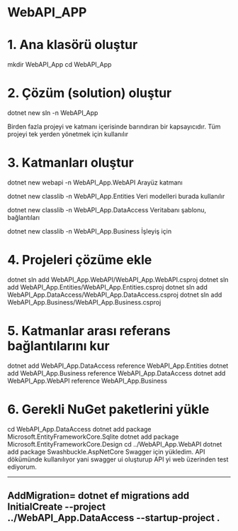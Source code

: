 # WebAPI_APP

# 1. Ana klasörü oluştur
mkdir WebAPI_App
cd WebAPI_App

# 2. Çözüm (solution) oluştur
dotnet new sln -n WebAPI_App

Birden fazla projeyi ve katmanı içerisinde barındıran bir kapsayıcıdır. Tüm projeyi tek yerden yönetmek için kullanılır

# 3. Katmanları oluştur
dotnet new webapi -n WebAPI_App.WebAPI
Arayüz katmanı

dotnet new classlib -n WebAPI_App.Entities
Veri modelleri burada kullanılır

dotnet new classlib -n WebAPI_App.DataAccess
Veritabanı şablonu, bağlantıları

dotnet new classlib -n WebAPI_App.Business
İşleyiş için

# 4. Projeleri çözüme ekle
dotnet sln add WebAPI_App.WebAPI/WebAPI_App.WebAPI.csproj
dotnet sln add WebAPI_App.Entities/WebAPI_App.Entities.csproj
dotnet sln add WebAPI_App.DataAccess/WebAPI_App.DataAccess.csproj
dotnet sln add WebAPI_App.Business/WebAPI_App.Business.csproj

# 5. Katmanlar arası referans bağlantılarını kur
dotnet add WebAPI_App.DataAccess reference WebAPI_App.Entities
dotnet add WebAPI_App.Business reference WebAPI_App.DataAccess
dotnet add WebAPI_App.WebAPI reference WebAPI_App.Business

# 6. Gerekli NuGet paketlerini yükle
cd WebAPI_App.DataAccess
dotnet add package Microsoft.EntityFrameworkCore.Sqlite
dotnet add package Microsoft.EntityFrameworkCore.Design
cd ../WebAPI_App.WebAPI
dotnet add package Swashbuckle.AspNetCore
Swagger için yükledim. API dökümünde kullanılıyor yani swagger ui oluşturup API yi web üzerinden test ediyorum.

-----------------------------------------------------------------------------------------------

## AddMigration= dotnet ef migrations add InitialCreate --project ../WebAPI_App.DataAccess --startup-project .